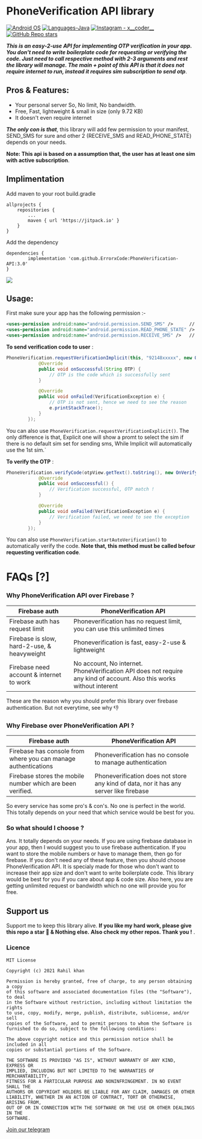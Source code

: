 # **PhoneVerification API library**

<p align="left">
  <a href="#"><img alt="Android OS" src="https://img.shields.io/badge/OS-Android-3DDC84?style=flat-square&logo=android"></a>
  <a href="#"><img alt="Languages-Java" src="https://img.shields.io/badge/Language-Java-1DA1F2?style=flat-square&logo=java"></a>
  <a href="https://www.instagram.com/x__coder__x/"><img alt="Instagram - x__coder__" src="https://img.shields.io/badge/Instagram-x____coder____x-lightgrey"></a>
  <a href="#"><img alt="GitHub Repo stars" src="https://img.shields.io/github/stars/ErrorxCode/OTP-Verification-Api?style=social"></a>
  </p>
  
***This is an easy-2-use API for implementing OTP verification in your app. You don't need to write boilerplate code for requesting or verifying the code.
  Just need to call respective method with 2-3 arguments and rest the library will manage. The main + point of this API is that it does not require internet to run, instead
  it requires sim subscription to send otp***.

## Pros & Features:
- Your personal server So, No limit, No bandwidth.
- Free, Fast, lightweight & small in size (only 9.72 KB)
- It doesn't even require internet

***The only con is that***, this library will add few permission to your manifest, SEND_SMS for sure and other 2 (RECEIVE_SMS and READ_PHONE_STATE) depends on your needs.

**Note: This api is based on a assumption that, the user has at least one sim with active subscription**.


## Implimentation
Add maven to your root build.gradle
```
allprojects {
	repositories {
		...
		maven { url 'https://jitpack.io' }
	}
}
```
Add the dependency
```
dependencies {
	    implementation 'com.github.ErrorxCode:PhoneVerification-API:3.0'
}
```
[![](https://jitpack.io/v/ErrorxCode/PhoneVerification-API.svg)](https://jitpack.io/#ErrorxCode/PhoneVerification-API)



## Usage:
First make sure your app has the following permission :- 
```xml
<uses-permission android:name="android.permission.SEND_SMS" />		// Required to use this library
<uses-permission android:name="android.permission.READ_PHONE_STATE" /> 	// Only, if you use requestVerificationImplicit()
<uses-permission android:name="android.permission.RECEIVE_SMS" />  	// Only if you use startAutoVerification()
```
**To send verification code to user** :
```java
PhoneVerification.requestVerificationImplicit(this, "92148xxxxx", new OnCodeSentCallback() {
            @Override
            public void onSuccessful(String OTP) {
                // OTP is the code which is successfully sent
            }

            @Override
            public void onFailed(VerificationException e) {
                // OTP is not sent, hence we need to see the reason
                e.printStackTrace();
            }
        });
```

You can also use `PhoneVerification.requestVerificationExplicit()`. The only difference is that, Explicit one will show a promt to select the sim if there is no default sim set for sending sms, While Implicit will automatically use the 1st sim.`

**To verify the OTP** :
```java
PhoneVerification.verifyCode(otpView.getText().toString(), new OnVerifyCallback() {
            @Override
            public void onSuccessful() {
                // Verification successful, OTP match !
            }

            @Override
            public void onFailed(VerificationException e) {
                // Verification failed, we need to see the exception
            }
        });
```
You can also use `PhoneVerification.startAutoVerification()` to automatically verify the code. **Note that, this method must be called befour requesting verification code**.

# FAQs [?]

### Why PhoneVerification API over Firebase ?
| Firebase auth 							| PhoneVerification API						|
| --------------------------------------------------------------------- | ------------------------------------------------------------- |
| Firebase auth has request limit   					| Phoneverification has no request limit, you can use this unlimited times  |
| Firebase is slow, hard-2-use, & heavyweight   			| Phoneverification is fast, easy-2-use & lightweight			    |
| Firebase need account & internet to work 				| No account, No internet. PhoneVerification API does not require any kind of account. Also this works without interent |

These are the reason why you should prefer this library over firebase authentication. But not everytime, see why 👎

### Why Firebase over PhoneVerification API ?
| Firebase auth 							| PhoneVerification API						|
| --------------------------------------------------------------------- | ------------------------------------------------------------- |
| Firebase has console from where you can manage authentications	| Phoneverification has no console to manage authentication     |
| Firebase stores the mobile number which are been verified.		| Phoneverification does not store any kind of data, nor it has any server like firebase |

So every service has some pro's & con's. No one is perfect in the world. This totally depends on your need that which service would be best for you.

### So what should I choose ?
Ans. It totally depends on your needs. If you are using firebase database in your app, then I would suggest you to use firebase authentication.
If you want to store the mobile numbers or have to manage them, then go for firebase. If you don't need any of these feature, then you should choose PhoneVerification API.
 It is specialy made for those who don't want to increase their app size and don't want to write boilerplate code. This library would be best for you if you care about app & code size. Also here, you are getting unlimited request or bandwidth which no one will provide you for free.


## Support us
Support me to keep this library alive.
**If you like my hard work, please give this repo a star 🌟 & Nothing else.**
**Also check my other repos. Thank you !**
.

### Licence
```
MIT License

Copyright (c) 2021 Rahil khan

Permission is hereby granted, free of charge, to any person obtaining a copy
of this software and associated documentation files (the "Software"), to deal
in the Software without restriction, including without limitation the rights
to use, copy, modify, merge, publish, distribute, sublicense, and/or sell
copies of the Software, and to permit persons to whom the Software is
furnished to do so, subject to the following conditions:

The above copyright notice and this permission notice shall be included in all
copies or substantial portions of the Software.

THE SOFTWARE IS PROVIDED "AS IS", WITHOUT WARRANTY OF ANY KIND, EXPRESS OR
IMPLIED, INCLUDING BUT NOT LIMITED TO THE WARRANTIES OF MERCHANTABILITY,
FITNESS FOR A PARTICULAR PURPOSE AND NONINFRINGEMENT. IN NO EVENT SHALL THE
AUTHORS OR COPYRIGHT HOLDERS BE LIABLE FOR ANY CLAIM, DAMAGES OR OTHER
LIABILITY, WHETHER IN AN ACTION OF CONTRACT, TORT OR OTHERWISE, ARISING FROM,
OUT OF OR IN CONNECTION WITH THE SOFTWARE OR THE USE OR OTHER DEALINGS IN THE
SOFTWARE.

```

[Join our telegram ](http://t.me/AndroDeveloperss)
